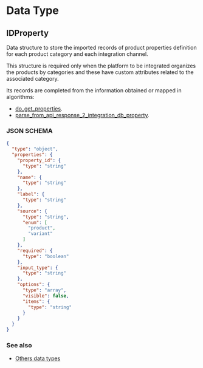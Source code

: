 # Data Type

## IDProperty

Data structure to store the imported records of product properties definition for each product category and each
integration channel.

This structure is required only when the platform to be integrated organizes the products by categories and these have
custom attributes related to the associated category.

Its records are completed from the information obtained or mapped in algorithms: 

* [do_get_properties](../action-algorithms/do_get_properties.md).
* [parse_from_api_response_2_integration_db_property](../parser-algorithms/parse_from_api_response_2_integration_db_property.md).

    
### JSON SCHEMA
```json
{
  "type": "object",
  "properties": {
    "property_id": {
      "type": "string"
    },
    "name": {
      "type": "string"
    },
    "label": {
      "type": "string"
    },
    "source": {
      "type": "string",
      "enum": [
        "product",
        "variant"
      ]
    },
    "required": {
      "type": "boolean"
    },
    "input_type": {
      "type": "string"
    },
    "options": {
      "type": "array",
      "visible": false,
      "items": {
        "type": "string"
      }
    }
  }
}
```

### See also
* [Others data types](overview?id=IDProperty)